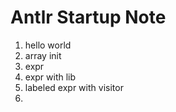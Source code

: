 # Antlr Startup Note

1. hello world
2. array init
3. expr
4. expr with lib
5. labeled expr with visitor
6. 